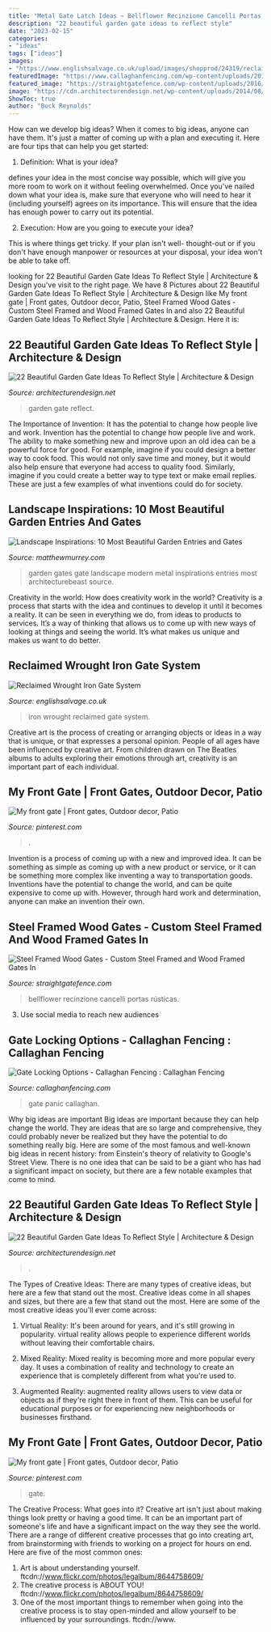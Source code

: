 ```yaml
---
title: "Metal Gate Latch Ideas ~ Bellflower Recinzione Cancelli Portas Rústicas"
description: "22 beautiful garden gate ideas to reflect style"
date: "2023-02-15"
categories:
- "ideas"
tags: ["ideas"]
images:
- "https://www.englishsalvage.co.uk/upload/images/shopprod/24319/reclaimed-wrought-iron-gate-system_24319_pic3_size3.jpg"
featuredImage: "https://www.callaghanfencing.com/wp-content/uploads/2017/06/Panic-push-pad.jpg"
featured_image: "https://straightgatefence.com/wp-content/uploads/2016/02/IMG_1622.jpg"
image: "https://cdn.architecturendesign.net/wp-content/uploads/2014/08/garden-gate-9.jpg"
ShowToc: true
author: "Buck Reynolds"
---
```



How can we develop big ideas?
When it comes to big ideas, anyone can have them. It's just a matter of coming up with a plan and executing it. Here are four tips that can help you get started:
1. Definition: What is your idea?

 defines your idea in the most concise way possible, which will give you more room to work on it without feeling overwhelmed. Once you've nailed down what your idea is, make sure that everyone who will need to hear it (including yourself) agrees on its importance. This will ensure that the idea has enough power to carry out its potential.

2. Execution: How are you going to execute your idea?

This is where things get tricky. If your plan isn't well- thought-out or if you don't have enough manpower or resources at your disposal, your idea won't be able to take off.

	

		
looking for 22 Beautiful Garden Gate Ideas To Reflect Style | Architecture &amp; Design you've visit to the right page. We have 8 Pictures about 22 Beautiful Garden Gate Ideas To Reflect Style | Architecture &amp; Design like My front gate | Front gates, Outdoor decor, Patio, Steel Framed Wood Gates - Custom Steel Framed and Wood Framed Gates In and also 22 Beautiful Garden Gate Ideas To Reflect Style | Architecture &amp; Design. Here it is:
		
    
## 22 Beautiful Garden Gate Ideas To Reflect Style | Architecture &amp; Design

<img loading=lazy src="https://cdn.architecturendesign.net/wp-content/uploads/2014/08/garden-gate-9.jpg" onerror="this.onerror=null;this.src='https://tse2.mm.bing.net/th?id=OIP.LtODAM3Eff57y8vN9uZGuAHaMj&amp;pid=15.1';" alt="22 Beautiful Garden Gate Ideas To Reflect Style | Architecture &amp; Design">

_Source: architecturendesign.net_

>garden gate reflect. 

	

The Importance of Invention: It has the potential to change how people live and work.
Invention has the potential to change how people live and work. The ability to make something new and improve upon an old idea can be a powerful force for good. For example, imagine if you could design a better way to cook food. This would not only save time and money, but it would also help ensure that everyone had access to quality food. Similarly, imagine if you could create a better way to type text or make email replies. These are just a few examples of what inventions could do for society.

    
## Landscape Inspirations: 10 Most Beautiful Garden Entries And Gates

<img loading=lazy src="http://matthewmurrey.com/wp-content/uploads/2015/05/ExpensiveLife.jpg" onerror="this.onerror=null;this.src='https://tse4.mm.bing.net/th?id=OIP.B9OVu1jLoADYiEfhJxUebQHaLJ&amp;pid=15.1';" alt="Landscape Inspirations: 10 Most Beautiful Garden Entries and Gates">

_Source: matthewmurrey.com_

>garden gates gate landscape modern metal inspirations entries most architecturebeast source. 

	

Creativity in the world: How does creativity work in the world?
Creativity is a process that starts with the idea and continues to develop it until it becomes a reality. It can be seen in everything we do, from ideas to products to services. It’s a way of thinking that allows us to come up with new ways of looking at things and seeing the world. It’s what makes us unique and makes us want to do better.

    
## Reclaimed Wrought Iron Gate System

<img loading=lazy src="https://www.englishsalvage.co.uk/upload/images/shopprod/24319/reclaimed-wrought-iron-gate-system_24319_pic3_size3.jpg" onerror="this.onerror=null;this.src='https://tse1.mm.bing.net/th?id=OIP.ABJ6uq2F0pO6J_FWzCWaJgHaLH&amp;pid=15.1';" alt="Reclaimed Wrought Iron Gate System">

_Source: englishsalvage.co.uk_

>iron wrought reclaimed gate system. 

	

Creative art is the process of creating or arranging objects or ideas in a way that is unique, or that expresses a personal opinion. People of all ages have been influenced by creative art. From children drawn on The Beatles albums to adults exploring their emotions through art, creativity is an important part of each individual.

    
## My Front Gate | Front Gates, Outdoor Decor, Patio

<img loading=lazy src="https://i.pinimg.com/736x/3d/92/47/3d92472c6b20ed010f47c2adc640b87c.jpg" onerror="this.onerror=null;this.src='https://tse3.mm.bing.net/th?id=OIP.OwtGSJ5BmVlf2BW4omr8gwHaJ3&amp;pid=15.1';" alt="My front gate | Front gates, Outdoor decor, Patio">

_Source: pinterest.com_

>. 

	

Invention is a process of coming up with a new and improved idea. It can be something as simple as coming up with a new product or service, or it can be something more complex like inventing a way to transportation goods. Inventions have the potential to change the world, and can be quite expensive to come up with. However, through hard work and determination, anyone can make an invention their own.

    
## Steel Framed Wood Gates - Custom Steel Framed And Wood Framed Gates In

<img loading=lazy src="https://straightgatefence.com/wp-content/uploads/2016/02/IMG_1622.jpg" onerror="this.onerror=null;this.src='https://tse3.mm.bing.net/th?id=OIP.Xhoq9GVl7ISl0sUR3mhFOwHaLC&amp;pid=15.1';" alt="Steel Framed Wood Gates - Custom Steel Framed and Wood Framed Gates In">

_Source: straightgatefence.com_

>bellflower recinzione cancelli portas rústicas. 

	

3. Use social media to reach new audiences

    
## Gate Locking Options - Callaghan Fencing : Callaghan Fencing

<img loading=lazy src="https://www.callaghanfencing.com/wp-content/uploads/2017/06/Panic-push-pad.jpg" onerror="this.onerror=null;this.src='https://tse2.mm.bing.net/th?id=OIP.BKnxeH0Np6rC4Oh0j6qBuwHaJ4&amp;pid=15.1';" alt="Gate Locking Options - Callaghan Fencing : Callaghan Fencing">

_Source: callaghanfencing.com_

>gate panic callaghan. 

	

Why big ideas are important
Big ideas are important because they can help change the world. They are ideas that are so large and comprehensive, they could probably never be realized but they have the potential to do something really big. Here are some of the most famous and well-known big ideas in recent history: from Einstein's theory of relativity to Google's Street View. There is no one idea that can be said to be a giant who has had a significant impact on society, but there are a few notable examples that come to mind.

    
## 22 Beautiful Garden Gate Ideas To Reflect Style | Architecture &amp; Design

<img loading=lazy src="https://cdn.architecturendesign.net/wp-content/uploads/2014/08/garden-gate-4.jpg" onerror="this.onerror=null;this.src='https://tse1.mm.bing.net/th?id=OIP.v8dIWN7tgf6sMQfllyHVpAHaKw&amp;pid=15.1';" alt="22 Beautiful Garden Gate Ideas To Reflect Style | Architecture &amp; Design">

_Source: architecturendesign.net_

>. 

	

The Types of Creative Ideas: There are many types of creative ideas, but here are a few that stand out the most.
Creative ideas come in all shapes and sizes, but there are a few that stand out the most. Here are some of the most creative ideas you'll ever come across:
1. Virtual Reality: It's been around for years, and it's still growing in popularity. virtual reality allows people to experience different worlds without leaving their comfortable chairs.

2. Mixed Reality: Mixed reality is becoming more and more popular every day. It uses a combination of reality and technology to create an experience that is completely different from what you're used to.

3. Augmented Reality: augmented reality allows users to view data or objects as if they're right there in front of them. This can be useful for educational purposes or for experiencing new neighborhoods or businesses firsthand.


    
## My Front Gate | Front Gates, Outdoor Decor, Patio

<img loading=lazy src="https://i.pinimg.com/1200x/3d/92/47/3d92472c6b20ed010f47c2adc640b87c.jpg" onerror="this.onerror=null;this.src='https://tse1.mm.bing.net/th?id=OIP.ERXaHfCeBGSFcvEBZzRV0QHaJ4&amp;pid=15.1';" alt="My front gate | Front gates, Outdoor decor, Patio">

_Source: pinterest.com_

>gate. 

	

The Creative Process: What goes into it?
Creative art isn't just about making things look pretty or having a good time. It can be an important part of someone's life and have a significant impact on the way they see the world. There are a range of different creative processes that go into creating art, from brainstorming with friends to working on a project for hours on end. Here are five of the most common ones: 
1) Art is about understanding yourself. ftcdn://www.flickr.com/photos/legalbum/8644758609/
2) The creative process is ABOUT YOU! ftcdn://www.flickr.com/photos/legalbum/8644758609/
3) One of the most important things to remember when going into the creative process is to stay open-minded and allow yourself to be influenced by your surroundings. ftcdn://www.


